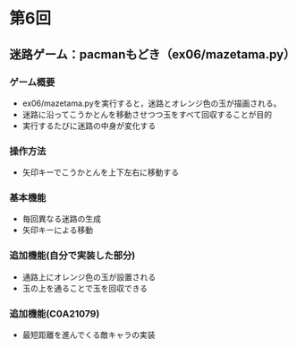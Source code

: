 # 第6回
## 迷路ゲーム：pacmanもどき（ex06/mazetama.py）
### ゲーム概要
- ex06/mazetama.pyを実行すると，迷路とオレンジ色の玉が描画される。
- 迷路に沿ってこうかとんを移動させつつ玉をすべて回収することが目的
- 実行するたびに迷路の中身が変化する
### 操作方法
- 矢印キーでこうかとんを上下左右に移動する
### 基本機能
- 毎回異なる迷路の生成
- 矢印キーによる移動
### 追加機能(自分で実装した部分)
- 通路上にオレンジ色の玉が設置される
- 玉の上を通ることで玉を回収できる
### 追加機能(C0A21079)
- 最短距離を進んでくる敵キャラの実装